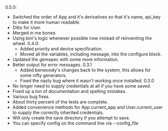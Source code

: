 0.5.0:
  * Switched the order of App and it's derivatives so that it's name, api_key to make it more human readable.
   * Ditto for User.
  * Merged in me bones.
  * Using bini's logic whenever possible now instead of reinventing the wheel.
0.4.0:
	* Added priority and device specification.
	* Moved all the variables, including message, into the configure block.
  * Updated the gemspec with some more information.
  * Better output for error messages.
0.3.1
	* Added benwoody's changes back to the system, this allows for some nifty generators.
	* Fixed the nasty bug where it wasn't working once installed.
0.3.0
 * No longer need to supply credentials at all if you have some saved.
 * Fixed up a ton of documentation and spelling mistakes.
 * Various bug fixes.
 * About thirty percent of the tests are complete.
 * Added convenience methods for App.current_app and User.current_user to supply the correctly inherited credentials.
 * Will only create the save directory if you attempt to save.
 * You can specify config on the command line via --config_file
